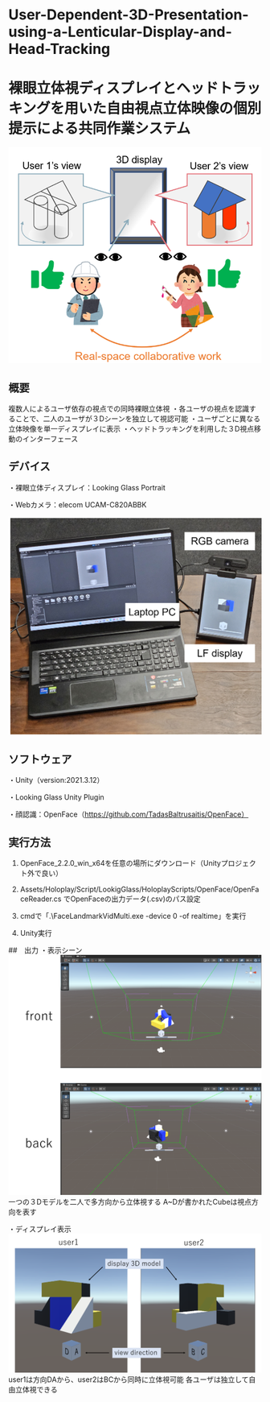 # User-Dependent-3D-Presentation-using-a-Lenticular-Display-and-Head-Tracking

# 裸眼立体視ディスプレイとヘッドトラッキングを用いた自由視点立体映像の個別提示による共同作業システム

![概要図](./teaser.png)

## 概要
複数人によるユーザ依存の視点での同時裸眼立体視
・各ユーザの視点を認識することで、二人のユーザが３Dシーンを独立して視認可能
・ユーザごとに異なる立体映像を単一ディスプレイに表示
・ヘッドトラッキングを利用した３D視点移動のインターフェース


## デバイス
・裸眼立体ディスプレイ：Looking Glass Portrait

・Webカメラ：elecom UCAM-C820ABBK

![システム構成](./setup.png)


## ソフトウェア
・Unity（version:2021.3.12）

・Looking Glass Unity Plugin

・顔認識：OpenFace（https://github.com/TadasBaltrusaitis/OpenFace）



## 実行方法
1. OpenFace_2.2.0_win_x64を任意の場所にダウンロード（Unityプロジェクト外で良い）

2. Assets/Holoplay/Script/LookigGlass/HoloplayScripts/OpenFace/OpenFaceReader.cs でOpenFaceの出力データ(.csv)のパス設定

3. cmdで「.\FaceLandmarkVidMulti.exe -device 0 -of realtime」を実行

4. Unity実行


##　出力
・表示シーン
![概要図](./model.png)
一つの３Dモデルを二人で多方向から立体視する
A~Dが書かれたCubeは視点方向を表す

・ディスプレイ表示
![概要図](./output.png)
user1は方向DAから、user2はBCから同時に立体視可能
各ユーザは独立して自由立体視できる
